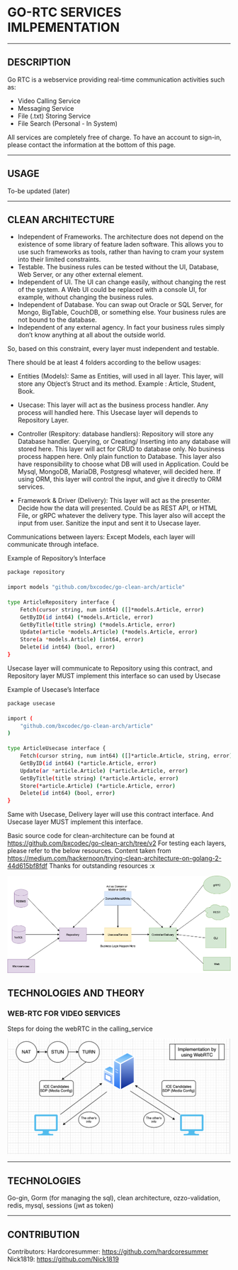 # GO-RTC SERVICES IMLPEMENTATION

---

## DESCRIPTION

Go RTC is a webservice providing real-time communication activities such as:

- Video Calling Service
- Messaging Service
- File (.txt) Storing Service
- File Search (Personal - In System)

All services are completely free of charge. To have an account to sign-in, please contact the information at the bottom of this page.

---

## USAGE

To-be updated (later)

---

## CLEAN ARCHITECTURE

- Independent of Frameworks. The architecture does not depend on the existence of some library of feature laden software. This allows you to use such frameworks as tools, rather than having to cram your system into their limited constraints.
- Testable. The business rules can be tested without the UI, Database, Web Server, or any other external element.
- Independent of UI. The UI can change easily, without changing the rest of the system. A Web UI could be replaced with a console UI, for example, without changing the business rules.
- Independent of Database. You can swap out Oracle or SQL Server, for Mongo, BigTable, CouchDB, or something else. Your business rules are not bound to the database.
- Independent of any external agency. In fact your business rules simply don’t know anything at all about the outside world.

So, based on this constraint, every layer must independent and testable.

There should be at least 4 folders according to the bellow usages:

- Entities (Models):
  Same as Entities, will used in all layer. This layer, will store any Object’s Struct and its method. Example : Article, Student, Book.

- Usecase:
  This layer will act as the business process handler. Any process will handled here.
  This Usecase layer will depends to Repository Layer.

- Controller (Respitory: database handlers):
  Repository will store any Database handler. Querying, or Creating/ Inserting into any database will stored here. This layer will act for CRUD to database only. No business process happen here. Only plain function to Database.
  This layer also have responsibility to choose what DB will used in Application. Could be Mysql, MongoDB, MariaDB, Postgresql whatever, will decided here.
  If using ORM, this layer will control the input, and give it directly to ORM services.

- Framework & Driver (Delivery):
  This layer will act as the presenter. Decide how the data will presented. Could be as REST API, or HTML File, or gRPC whatever the delivery type.
  This layer also will accept the input from user. Sanitize the input and sent it to Usecase layer.

Communications between layers:
Except Models, each layer will communicate through inteface.

Example of Repository’s Interface

```sh
package repository

import models "github.com/bxcodec/go-clean-arch/article"

type ArticleRepository interface {
	Fetch(cursor string, num int64) ([]*models.Article, error)
	GetByID(id int64) (*models.Article, error)
	GetByTitle(title string) (*models.Article, error)
	Update(article *models.Article) (*models.Article, error)
	Store(a *models.Article) (int64, error)
	Delete(id int64) (bool, error)
}
```

Usecase layer will communicate to Repository using this contract, and Repository layer MUST implement this interface so can used by Usecase

Example of Usecase’s Interface

```sh
package usecase

import (
	"github.com/bxcodec/go-clean-arch/article"
)

type ArticleUsecase interface {
	Fetch(cursor string, num int64) ([]*article.Article, string, error)
	GetByID(id int64) (*article.Article, error)
	Update(ar *article.Article) (*article.Article, error)
	GetByTitle(title string) (*article.Article, error)
	Store(*article.Article) (*article.Article, error)
	Delete(id int64) (bool, error)
}
```

Same with Usecase, Delivery layer will use this contract interface. And Usecase layer MUST implement this interface.

Basic source code for clean-architecture can be found at https://github.com/bxcodec/go-clean-arch/tree/v2
For testing each layers, please refer to the below resources.
Content taken from https://medium.com/hackernoon/trying-clean-architecture-on-golang-2-44d615bf8fdf
Thanks for outstanding resources :x

![Img](clean-arch.png)

## TECHNOLOGIES AND THEORY

### WEB-RTC FOR VIDEO SERVICES

Steps for doing the webRTC in the calling_service

![Img](webRTC.png)

---

## TECHNOLOGIES

Go-gin, Gorm (for managing the sql), clean architecture, ozzo-validation, redis, mysql, sessions (jwt as token)

---

## CONTRIBUTION

Contributors:
Hardcoresummer: https://github.com/hardcoresummer
Nick1819: https://github.com/Nick1819
